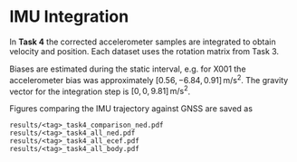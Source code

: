 # IMU Integration

In **Task&nbsp;4** the corrected accelerometer samples are integrated to obtain velocity and position. Each dataset uses the rotation matrix from Task&nbsp;3.

Biases are estimated during the static interval, e.g. for X001 the accelerometer bias was approximately $[0.56,-6.84,0.91]\,\mathrm{m/s^2}$. The gravity vector for the integration step is $[0,0,9.81]\,\mathrm{m/s^2}$.

Figures comparing the IMU trajectory against GNSS are saved as

```
results/<tag>_task4_comparison_ned.pdf
results/<tag>_task4_all_ned.pdf
results/<tag>_task4_all_ecef.pdf
results/<tag>_task4_all_body.pdf
```
